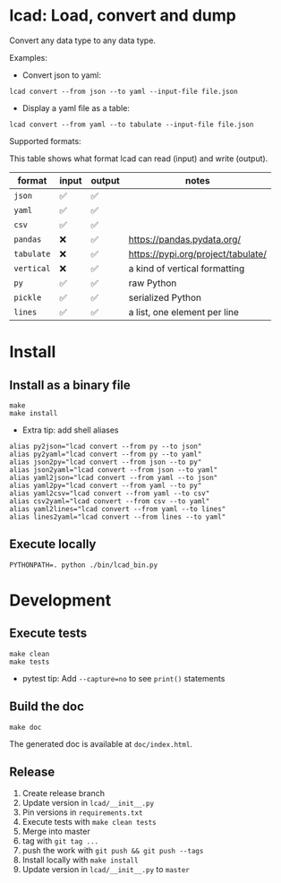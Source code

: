 # lcad: Load, convert and dump

Convert any data type to any data type.

Examples:

* Convert json to yaml:
```
lcad convert --from json --to yaml --input-file file.json
```

* Display a yaml file as a table:
```
lcad convert --from yaml --to tabulate --input-file file.json
```

Supported formats:

This table shows what format lcad can read (input) and write (output).

| format | input | output | notes |
|--------|-------|--------|-------|
| `json` | :white_check_mark: | :white_check_mark: | |
| `yaml` | :white_check_mark: | :white_check_mark: | |
| `csv`  | :white_check_mark: | :white_check_mark: | |
| `pandas` | :x: | :white_check_mark: | https://pandas.pydata.org/ |
| `tabulate` | :x: | :white_check_mark: | https://pypi.org/project/tabulate/ |
| `vertical` | :x: | :white_check_mark: | a kind of vertical formatting |
| `py` | :white_check_mark: | :white_check_mark: | raw Python |
| `pickle` | :white_check_mark: | :white_check_mark: | serialized Python |
| `lines` | :white_check_mark: | :white_check_mark: | a list, one element per line |

# Install

## Install as a binary file

```
make
make install
```

* Extra tip: add shell aliases
```
alias py2json="lcad convert --from py --to json"
alias py2yaml="lcad convert --from py --to yaml"
alias json2py="lcad convert --from json --to py"
alias json2yaml="lcad convert --from json --to yaml"
alias yaml2json="lcad convert --from yaml --to json"
alias yaml2py="lcad convert --from yaml --to py"
alias yaml2csv="lcad convert --from yaml --to csv"
alias csv2yaml="lcad convert --from csv --to yaml"
alias yaml2lines="lcad convert --from yaml --to lines"
alias lines2yaml="lcad convert --from lines --to yaml"
```

## Execute locally

```
PYTHONPATH=. python ./bin/lcad_bin.py
```

# Development

## Execute tests

```
make clean
make tests
```

* pytest tip: Add `--capture=no` to see `print()` statements

## Build the doc

```
make doc
```
The generated doc is available at `doc/index.html`.

## Release

1. Create release branch
1. Update version in `lcad/__init__.py`
1. Pin versions in `requirements.txt`
1. Execute tests with `make clean tests`
1. Merge into master
1. tag with `git tag ...`
1. push the work with `git push && git push --tags`
1. Install locally with `make install`
1. Update version in `lcad/__init__.py` to `master`
